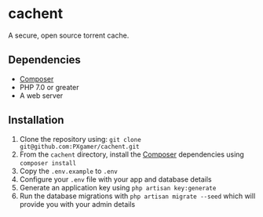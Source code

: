 # cachent

A secure, open source torrent cache.

## Dependencies

- [Composer]
- PHP 7.0 or greater
- A web server

## Installation

1. Clone the repository using: `git clone git@github.com:PXgamer/cachent.git`
2. From the `cachent` directory, install the [Composer] dependencies using `composer install`
3. Copy the `.env.example` to `.env`
4. Configure your `.env` file with your app and database details
5. Generate an application key using `php artisan key:generate`
6. Run the database migrations with `php artisan migrate --seed` which will provide you with your admin details

[Composer]: https://getcomposer.org
